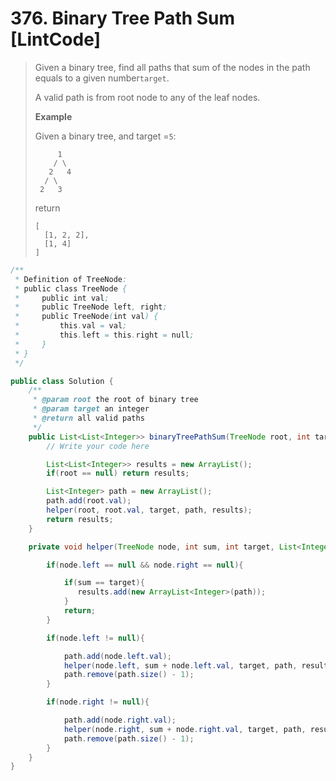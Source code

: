 # 376. Binary Tree Path Sum \[LintCode\]

> Given a binary tree, find all paths that sum of the nodes in the path equals to a given number`target`.
>
> A valid path is from root node to any of the leaf nodes.
>
> **Example**
>
> Given a binary tree, and target =`5`:
>
> ```
>      1
>     / \
>    2   4
>   / \
>  2   3
> ```
>
> return
>
> ```
> [
>   [1, 2, 2],
>   [1, 4]
> ]
> ```

```java
/**
 * Definition of TreeNode:
 * public class TreeNode {
 *     public int val;
 *     public TreeNode left, right;
 *     public TreeNode(int val) {
 *         this.val = val;
 *         this.left = this.right = null;
 *     }
 * }
 */

public class Solution {
    /**
     * @param root the root of binary tree
     * @param target an integer
     * @return all valid paths
     */
    public List<List<Integer>> binaryTreePathSum(TreeNode root, int target) {
        // Write your code here

        List<List<Integer>> results = new ArrayList();
        if(root == null) return results;

        List<Integer> path = new ArrayList();
        path.add(root.val);
        helper(root, root.val, target, path, results);
        return results;
    }

    private void helper(TreeNode node, int sum, int target, List<Integer> path, List<List<Integer>> results){

        if(node.left == null && node.right == null){

            if(sum == target){
               results.add(new ArrayList<Integer>(path));
            }
            return;
        }

        if(node.left != null){

            path.add(node.left.val);
            helper(node.left, sum + node.left.val, target, path, results);
            path.remove(path.size() - 1);
        }

        if(node.right != null){

            path.add(node.right.val);
            helper(node.right, sum + node.right.val, target, path, results);
            path.remove(path.size() - 1);
        }
    }
}
```



